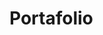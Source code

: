 # Portafolio
<!--Para dejar constancia de mi aprendizaje en competencias digitales.
En concreto un viaje de Fundae.-->
